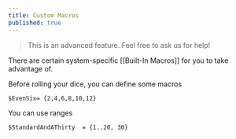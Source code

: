 ```yaml
---
title: Custom Macros
published: true
---
```

<!-- TODO: Grindon's Tale -->

> This is an advanced feature. Feel free to ask us for help!

There are certain system-specific [[Built-In Macros]] for you to take advantage of.

Before rolling your dice, you can define some macros

`$EvenSix= {2,4,6,8,10,12}`

You can use ranges

`$StandardAndAThirty  = {1..20, 30}`